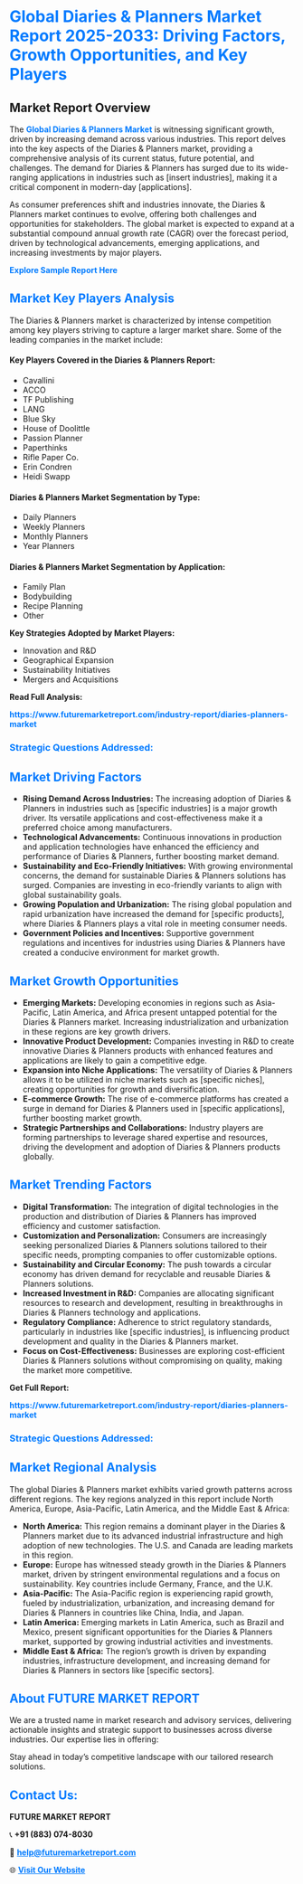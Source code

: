 <h1 style="color: #007BFF;">Global Diaries & Planners Market Report 2025-2033: Driving Factors, Growth Opportunities, and Key Players</h1>

<section id="overview">
<h2>Market Report Overview</h2>
<p>The <a href="https://www.futuremarketreport.com/industry-report/diaries-planners-market" style="color: #007BFF; text-decoration: none;"><strong>Global Diaries & Planners Market</strong></a> is witnessing significant growth, driven by increasing demand across various industries. This report delves into the key aspects of the Diaries & Planners market, providing a comprehensive analysis of its current status, future potential, and challenges. The demand for Diaries & Planners has surged due to its wide-ranging applications in industries such as [insert industries], making it a critical component in modern-day [applications].</p>
<p>As consumer preferences shift and industries innovate, the Diaries & Planners market continues to evolve, offering both challenges and opportunities for stakeholders. The global market is expected to expand at a substantial compound annual growth rate (CAGR) over the forecast period, driven by technological advancements, emerging applications, and increasing investments by major players.</p>
</section>

<section id="overview">
<p><a href="https://www.futuremarketreport.com/request-sample/reportId=100682" style="color: #007BFF; text-decoration: none;"><strong>Explore Sample Report Here</strong></a></p>
</section>

<section id="key-players">
<h2 style="color: #007BFF;">Market Key Players Analysis</h2>
<p>The Diaries & Planners market is characterized by intense competition among key players striving to capture a larger market share. Some of the leading companies in the market include:</p>
<h4>Key Players Covered in the Diaries & Planners Report:</h4>
<ul><li>Cavallini</li><li>ACCO</li><li>TF Publishing</li><li>LANG</li><li>Blue Sky</li><li>House of Doolittle</li><li>Passion Planner</li><li>Paperthinks</li><li>Rifle Paper Co.</li><li>Erin Condren</li><li>Heidi Swapp</li></ul>
<h4>Diaries & Planners Market Segmentation by Type:</h4>
<ul><li>Daily Planners</li><li>Weekly Planners</li><li>Monthly Planners</li><li>Year Planners</li></ul>

<h4>Diaries & Planners Market Segmentation by Application:</h4>
<ul><li>Family Plan</li><li>Bodybuilding</li><li>Recipe Planning</li><li>Other</li></ul>
<p><strong>Key Strategies Adopted by Market Players:</strong></p>
<ul>
<li>Innovation and R&D</li>
<li>Geographical Expansion</li>
<li>Sustainability Initiatives</li>
<li>Mergers and Acquisitions</li>
</ul>
</section>

<section>
<p><strong>Read Full Analysis: </strong></p><a href="https://www.futuremarketreport.com/industry-report/diaries-planners-market" style="color: #007BFF; text-decoration: none;"><strong>https://www.futuremarketreport.com/industry-report/diaries-planners-market</strong></a>
<h3 style="color: #007BFF;">Strategic Questions Addressed:</h3>
</section>

<section id="driving-factors">
<h2 style="color: #007BFF;">Market Driving Factors</h2>
<ul>
<li><strong>Rising Demand Across Industries:</strong> The increasing adoption of Diaries & Planners in industries such as [specific industries] is a major growth driver. Its versatile applications and cost-effectiveness make it a preferred choice among manufacturers.</li>
<li><strong>Technological Advancements:</strong> Continuous innovations in production and application technologies have enhanced the efficiency and performance of Diaries & Planners, further boosting market demand.</li>
<li><strong>Sustainability and Eco-Friendly Initiatives:</strong> With growing environmental concerns, the demand for sustainable Diaries & Planners solutions has surged. Companies are investing in eco-friendly variants to align with global sustainability goals.</li>
<li><strong>Growing Population and Urbanization:</strong> The rising global population and rapid urbanization have increased the demand for [specific products], where Diaries & Planners plays a vital role in meeting consumer needs.</li>
<li><strong>Government Policies and Incentives:</strong> Supportive government regulations and incentives for industries using Diaries & Planners have created a conducive environment for market growth.</li>
</ul>
</section>

<section id="growth-opportunities">
<h2 style="color: #007BFF;">Market Growth Opportunities</h2>
<ul>
<li><strong>Emerging Markets:</strong> Developing economies in regions such as Asia-Pacific, Latin America, and Africa present untapped potential for the Diaries & Planners market. Increasing industrialization and urbanization in these regions are key growth drivers.</li>
<li><strong>Innovative Product Development:</strong> Companies investing in R&D to create innovative Diaries & Planners products with enhanced features and applications are likely to gain a competitive edge.</li>
<li><strong>Expansion into Niche Applications:</strong> The versatility of Diaries & Planners allows it to be utilized in niche markets such as [specific niches], creating opportunities for growth and diversification.</li>
<li><strong>E-commerce Growth:</strong> The rise of e-commerce platforms has created a surge in demand for Diaries & Planners used in [specific applications], further boosting market growth.</li>
<li><strong>Strategic Partnerships and Collaborations:</strong> Industry players are forming partnerships to leverage shared expertise and resources, driving the development and adoption of Diaries & Planners products globally.</li>
</ul>
</section>

<section id="trending-factors">
<h2 style="color: #007BFF;">Market Trending Factors</h2>
<ul>
<li><strong>Digital Transformation:</strong> The integration of digital technologies in the production and distribution of Diaries & Planners has improved efficiency and customer satisfaction.</li>
<li><strong>Customization and Personalization:</strong> Consumers are increasingly seeking personalized Diaries & Planners solutions tailored to their specific needs, prompting companies to offer customizable options.</li>
<li><strong>Sustainability and Circular Economy:</strong> The push towards a circular economy has driven demand for recyclable and reusable Diaries & Planners solutions.</li>
<li><strong>Increased Investment in R&D:</strong> Companies are allocating significant resources to research and development, resulting in breakthroughs in Diaries & Planners technology and applications.</li>
<li><strong>Regulatory Compliance:</strong> Adherence to strict regulatory standards, particularly in industries like [specific industries], is influencing product development and quality in the Diaries & Planners market.</li>
<li><strong>Focus on Cost-Effectiveness:</strong> Businesses are exploring cost-efficient Diaries & Planners solutions without compromising on quality, making the market more competitive.</li>
</ul>
</section>

<section>
<p><strong>Get Full Report: </strong></p><a href="https://www.futuremarketreport.com/industry-report/diaries-planners-market" style="color: #007BFF; text-decoration: none;"><strong>https://www.futuremarketreport.com/industry-report/diaries-planners-market</strong></a>
<h3 style="color: #007BFF;">Strategic Questions Addressed:</h3>
</section>


<section id="regional-analysis">
<h2 style="color: #007BFF;">Market Regional Analysis</h2>
<p>The global Diaries & Planners market exhibits varied growth patterns across different regions. The key regions analyzed in this report include North America, Europe, Asia-Pacific, Latin America, and the Middle East & Africa:</p>
<ul>
<li><strong>North America:</strong> This region remains a dominant player in the Diaries & Planners market due to its advanced industrial infrastructure and high adoption of new technologies. The U.S. and Canada are leading markets in this region.</li>
<li><strong>Europe:</strong> Europe has witnessed steady growth in the Diaries & Planners market, driven by stringent environmental regulations and a focus on sustainability. Key countries include Germany, France, and the U.K.</li>
<li><strong>Asia-Pacific:</strong> The Asia-Pacific region is experiencing rapid growth, fueled by industrialization, urbanization, and increasing demand for Diaries & Planners in countries like China, India, and Japan.</li>
<li><strong>Latin America:</strong> Emerging markets in Latin America, such as Brazil and Mexico, present significant opportunities for the Diaries & Planners market, supported by growing industrial activities and investments.</li>
<li><strong>Middle East & Africa:</strong> The region’s growth is driven by expanding industries, infrastructure development, and increasing demand for Diaries & Planners in sectors like [specific sectors].</li>
</ul>
</section>

<footer>
<h2 style="color: #007BFF;">About FUTURE MARKET REPORT</h2>
<p>We are a trusted name in market research and advisory services, delivering actionable insights and strategic support to businesses across diverse industries. Our expertise lies in offering:</p>

<p>Stay ahead in today’s competitive landscape with our tailored research solutions.</p>

<h2 style="color: #007BFF;">Contact Us:</h2>
<p><strong>FUTURE MARKET REPORT</strong></p>
<p>📞 <strong>+91 (883) 074-8030</strong></p>
<p>📧 <strong><a href="mailto:help@futuremarketreport.com" style="color: #007BFF;">help@futuremarketreport.com</a></strong></p>
<p>🌐 <strong><a href="https://www.futuremarketreport.com/" style="color: #007BFF;">Visit Our Website</a></strong></p>
</footer>